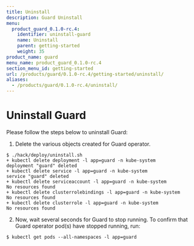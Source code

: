```yaml
---
title: Uninstall
description: Guard Uninstall
menu:
  product_guard_0.1.0-rc.4:
    identifier: uninstall-guard
    name: Uninstall
    parent: getting-started
    weight: 35
product_name: guard
menu_name: product_guard_0.1.0-rc.4
section_menu_id: getting-started
url: /products/guard/0.1.0-rc.4/getting-started/uninstall/
aliases:
  - /products/guard/0.1.0-rc.4/uninstall/
---
```


# Uninstall Guard
Please follow the steps below to uninstall Guard:

1. Delete the various objects created for Guard operator.
```console
$ ./hack/deploy/uninstall.sh
+ kubectl delete deployment -l app=guard -n kube-system
deployment "guard" deleted
+ kubectl delete service -l app=guard -n kube-system
service "guard" deleted
+ kubectl delete serviceaccount -l app=guard -n kube-system
No resources found
+ kubectl delete clusterrolebindings -l app=guard -n kube-system
No resources found
+ kubectl delete clusterrole -l app=guard -n kube-system
No resources found
```

2. Now, wait several seconds for Guard to stop running. To confirm that Guard operator pod(s) have stopped running, run:
```console
$ kubectl get pods --all-namespaces -l app=guard
```
